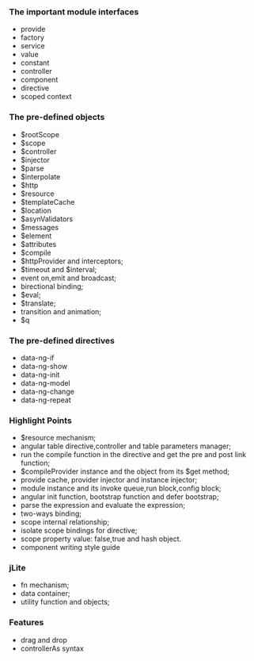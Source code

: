 ### The important module interfaces

- provide
- factory
- service
- value
- constant
- controller
- component
- directive
- scoped context

### The pre-defined objects
- $rootScope
- $scope
- $controller
- $injector
- $parse
- $interpolate
- $http
- $resource
- $templateCache
- $location
- $asynValidators
- $messages
- $element
- $attributes
- $compile
- $httpProvider and interceptors;
- $timeout and $interval;
- event on,emit and broadcast;
- birectional binding;
- $eval;
- $translate;
- transition and animation;
- $q

### The pre-defined directives
- data-ng-if
- data-ng-show
- data-ng-init
- data-ng-model
- data-ng-change
- data-ng-repeat

### Highlight Points
- $resource mechanism;
- angular table directive,controller and table parameters manager;
- run the compile function in the directive and get the pre and post link function;
- $compileProvider instance and the object from its $get method;
- provide cache, provider injector and instance injector;
- module instance and its invoke queue,run block,config block;
- angular init function, bootstrap function and defer bootstrap;
- parse the expression and evaluate the expression;
- two-ways binding;
- scope internal relationship;
- isolate scope bindings for directive;
- scope property value: false,true and hash object.
- component writing style guide

### jLite

- fn mechanism;
- data container;
- utility function and objects;

### Features
- drag and drop
- controllerAs syntax
